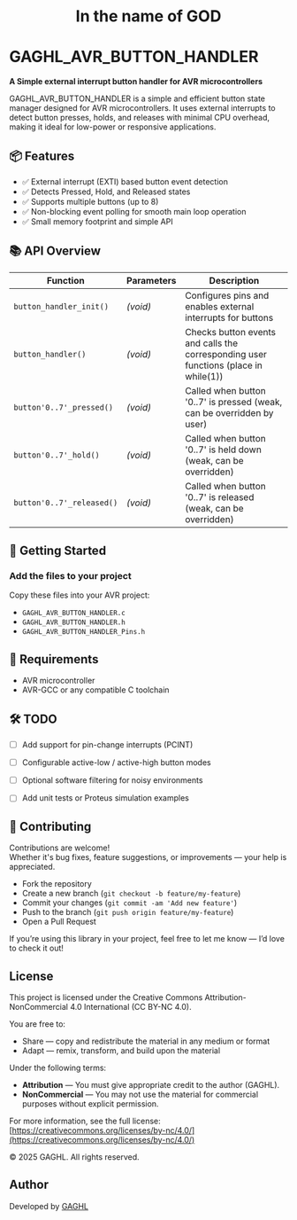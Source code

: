 <h1 align="center">In the name of GOD</h1>

# GAGHL_AVR_BUTTON_HANDLER

**A Simple external interrupt button handler for AVR microcontrollers**

GAGHL_AVR_BUTTON_HANDLER is a simple and efficient button state manager designed for AVR microcontrollers.
It uses external interrupts to detect button presses, holds, and releases with minimal CPU overhead, making it ideal for low-power or responsive applications.



## 📦 Features

- ✅ External interrupt (EXTI) based button event detection
- ✅ Detects Pressed, Hold, and Released states
- ✅ Supports multiple buttons (up to 8)
- ✅ Non-blocking event polling for smooth main loop operation
- ✅ Small memory footprint and simple API


## 📚 API Overview

| Function                     | Parameters | Description                                                                                |
| ---------------------------- | ---------- | ------------------------------------------------------------------------------------------ |
| `button_handler_init()`      | *(void)*   | Configures pins and enables external interrupts for buttons                                |
| `button_handler()`           | *(void)*   | Checks button events and calls the corresponding user functions (place in while(1))        |
| `button'0..7'_pressed()`     | *(void)*   | Called when button '0..7' is pressed (weak, can be overridden by user)                     |
| `button'0..7'_hold()`        | *(void)*   | Called when button '0..7' is held down (weak, can be overridden)                           |
| `button'0..7'_released()`    | *(void)*   | Called when button '0..7' is released (weak, can be overridden)                            |



## 🚀 Getting Started

### Add the files to your project

Copy these files into your AVR project:

- `GAGHL_AVR_BUTTON_HANDLER.c`
- `GAGHL_AVR_BUTTON_HANDLER.h`
- `GAGHL_AVR_BUTTON_HANDLER_Pins.h`

## 🔧 Requirements

- AVR microcontroller
- AVR-GCC or any compatible C toolchain

## 🛠️ TODO

- [ ] Add support for pin-change interrupts (PCINT)
- [ ] Configurable active-low / active-high button modes
- [ ] Optional software filtering for noisy environments
- [ ] Add unit tests or Proteus simulation examples


## 🤝 Contributing

Contributions are welcome!  
Whether it's bug fixes, feature suggestions, or improvements — your help is appreciated.

- Fork the repository
- Create a new branch (`git checkout -b feature/my-feature`)
- Commit your changes (`git commit -am 'Add new feature'`)
- Push to the branch (`git push origin feature/my-feature`)
- Open a Pull Request

If you’re using this library in your project, feel free to let me know — I’d love to check it out!

## License

This project is licensed under the Creative Commons Attribution-NonCommercial 4.0 International (CC BY-NC 4.0).

You are free to:
- Share — copy and redistribute the material in any medium or format
- Adapt — remix, transform, and build upon the material

Under the following terms:
- **Attribution** — You must give appropriate credit to the author (GAGHL).
- **NonCommercial** — You may not use the material for commercial purposes without explicit permission.

For more information, see the full license: [https://creativecommons.org/licenses/by-nc/4.0/](https://creativecommons.org/licenses/by-nc/4.0/)

© 2025 GAGHL. All rights reserved.

## Author

Developed by [GAGHL](https://github.com/GAGHL)
